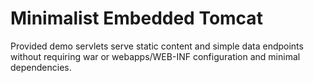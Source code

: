 # Minimalist Embedded Tomcat
Provided demo servlets serve static content and simple data endpoints without requiring war or webapps/WEB-INF configuration and minimal dependencies.